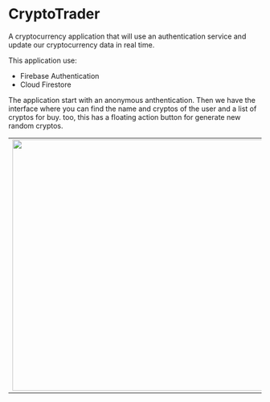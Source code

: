 # CryptoTrader
A cryptocurrency application that will use an authentication service and update our cryptocurrency data in real time.

This application use:
* Firebase Authentication
* Cloud Firestore

The application start with an anonymous anthentication. Then we have the interface where you can find the name and cryptos of the user
and a list of cryptos for buy. too, this has a floating action button for generate new random cryptos.

<center>
    <table>
        <tbody>
            <tr>
                <td><img src="https://user-images.githubusercontent.com/46495565/65379048-739ee680-dc87-11e9-883e-609aca9149d8.png" height="500px" /></td>
                <td><img src="https://user-images.githubusercontent.com/46495565/65379049-74d01380-dc87-11e9-9154-e3f4d4c72310.png" height="500px"/></td>
            </tr>
        </tbody>
    </table>
</center>
